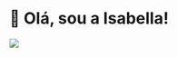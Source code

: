 # 👋 Olá, sou a Isabella!

<!-- GitHub stats from https://github.com/anuraghazra/github-readme-stats -->
![](https://github-readme-stats.vercel.app/api?username=isabellalcarmo&theme=radical&hide_border=false&include_all_commits=true&count_private=true)<br/>
